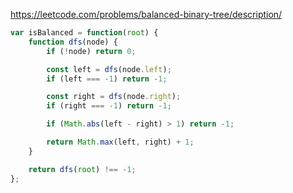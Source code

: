 https://leetcode.com/problems/balanced-binary-tree/description/

```js
var isBalanced = function(root) {
    function dfs(node) {
        if (!node) return 0;

        const left = dfs(node.left);
        if (left === -1) return -1;

        const right = dfs(node.right);
        if (right === -1) return -1;

        if (Math.abs(left - right) > 1) return -1;

        return Math.max(left, right) + 1;
    }

    return dfs(root) !== -1;
};
```
